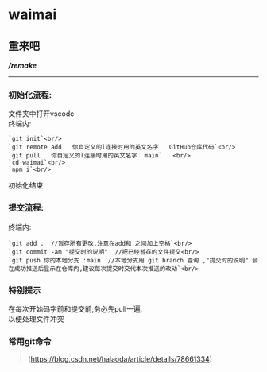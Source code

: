 # waimai

## 重来吧

***/remake***

-------

### 初始化流程:
文件夹中打开vscode<br/>
终端内:<br/>

    `git init`<br/>
    `git remote add   你自定义的l连接时用的英文名字   GitHub仓库代码`<br/>
    `git pull   你自定义的l连接时用的英文名字  main`   <br/>
    `cd waimai`<br/>
    `npm i`<br/>

初始化结束<br/>

### 提交流程:
终端内:<br/>

    `git add .  //暂存所有更改,注意在add和.之间加上空格`<br/>
    `git commit -am "提交时的说明"  //把已经暂存的文件提交<br/>
    `git push 你的本地分支 :main  //本地分支用 git branch 查询 ,"提交时的说明" 会在成功推送后显示在仓库内,建议每次提交时交代本次推送的改动`<br/>


### 特别提示
在每次开始码字前和提交前,务必先pull一遍,<br/>
以便处理文件冲突<br/>

### 常用git命令
>(https://blog.csdn.net/halaoda/article/details/78661334)<br/>